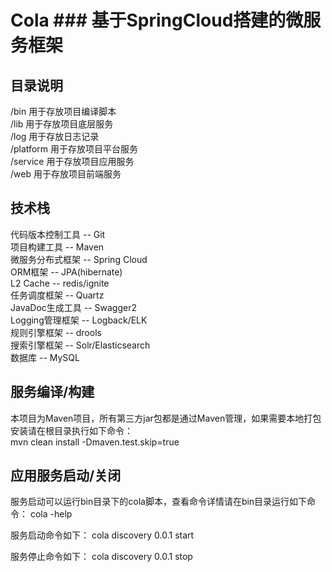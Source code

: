 # Cola    ### 基于SpringCloud搭建的微服务框架


## 目录说明
/bin        用于存放项目编译脚本<br/>
/lib        用于存放项目底层服务<br/>
/log        用于存放日志记录<br/>
/platform   用于存放项目平台服务<br/>
/service    用于存放项目应用服务<br/>
/web        用于存放项目前端服务<br/>


## 技术栈
代码版本控制工具 -- Git<br/>
项目构建工具 -- Maven<br/>
微服务分布式框架 -- Spring Cloud<br/>
ORM框架 -- JPA(hibernate)<br/>
L2 Cache -- redis/ignite<br/>
任务调度框架 -- Quartz<br/>
JavaDoc生成工具 -- Swagger2<br/>
Logging管理框架 -- Logback/ELK<br/>
规则引擎框架 -- drools<br/>
搜索引擎框架 -- Solr/Elasticsearch<br/>
数据库 -- MySQL<br/>

## 服务编译/构建
本项目为Maven项目，所有第三方jar包都是通过Maven管理，如果需要本地打包安装请在根目录执行如下命令：<br/>
mvn clean install -Dmaven.test.skip=true


## 应用服务启动/关闭
服务启动可以运行bin目录下的cola脚本，查看命令详情请在bin目录运行如下命令：
cola -help

服务启动命令如下：
cola discovery 0.0.1 start

服务停止命令如下：
cola discovery 0.0.1 stop

